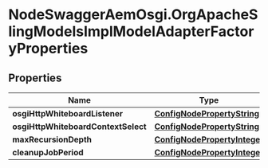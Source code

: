 # NodeSwaggerAemOsgi.OrgApacheSlingModelsImplModelAdapterFactoryProperties

## Properties

Name | Type | Description | Notes
------------ | ------------- | ------------- | -------------
**osgiHttpWhiteboardListener** | [**ConfigNodePropertyString**](ConfigNodePropertyString.md) |  | [optional] 
**osgiHttpWhiteboardContextSelect** | [**ConfigNodePropertyString**](ConfigNodePropertyString.md) |  | [optional] 
**maxRecursionDepth** | [**ConfigNodePropertyInteger**](ConfigNodePropertyInteger.md) |  | [optional] 
**cleanupJobPeriod** | [**ConfigNodePropertyInteger**](ConfigNodePropertyInteger.md) |  | [optional] 


